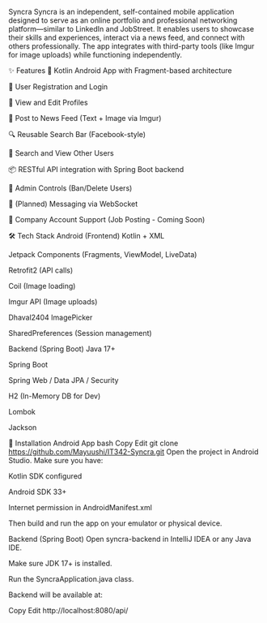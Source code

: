 Syncra
Syncra is an independent, self-contained mobile application designed to serve as an online portfolio and professional networking platform—similar to LinkedIn and JobStreet. It enables users to showcase their skills and experiences, interact via a news feed, and connect with others professionally. The app integrates with third-party tools (like Imgur for image uploads) while functioning independently.

✨ Features
📱 Kotlin Android App with Fragment-based architecture

🔐 User Registration and Login

👤 View and Edit Profiles

📝 Post to News Feed (Text + Image via Imgur)

🔍 Reusable Search Bar (Facebook-style)

🔎 Search and View Other Users

📦 RESTful API integration with Spring Boot backend

🚫 Admin Controls (Ban/Delete Users)

💬 (Planned) Messaging via WebSocket

🏢 Company Account Support (Job Posting - Coming Soon)

🛠️ Tech Stack
Android (Frontend)
Kotlin + XML

Jetpack Components (Fragments, ViewModel, LiveData)

Retrofit2 (API calls)

Coil (Image loading)

Imgur API (Image uploads)

Dhaval2404 ImagePicker

SharedPreferences (Session management)

Backend (Spring Boot)
Java 17+

Spring Boot

Spring Web / Data JPA / Security

H2 (In-Memory DB for Dev)

Lombok

Jackson

🚀 Installation
Android App
bash
Copy
Edit
git clone https://github.com/Mayuushi/IT342-Syncra.git
Open the project in Android Studio. Make sure you have:

Kotlin SDK configured

Android SDK 33+

Internet permission in AndroidManifest.xml

Then build and run the app on your emulator or physical device.

Backend (Spring Boot)
Open syncra-backend in IntelliJ IDEA or any Java IDE.

Make sure JDK 17+ is installed.

Run the SyncraApplication.java class.

Backend will be available at:


Copy
Edit
http://localhost:8080/api/
